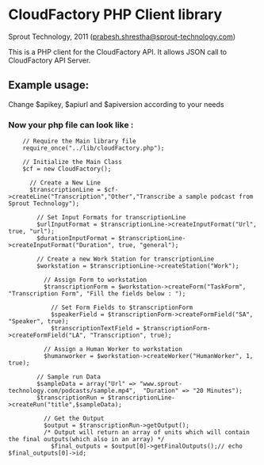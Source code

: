 CloudFactory PHP Client library
===============================
Sprout Technology, 2011 (prabesh.shrestha@sprout-technology.com)

This is a PHP client for the CloudFactory API. It allows JSON call to CloudFactory API Server.

## Example usage:

Change $apikey, $apiurl and $apiversion according to your needs

### Now your php file can look like :

        // Require the Main library file
        require_once("../lib/cloudFactory.php");

        // Initialize the Main Class
        $cf = new CloudFactory();

          // Create a New Line
          $transcriptionLine = $cf->createLine("Transcription","Other","Transcribe a sample podcast from Sprout Technology");

            // Set Input Formats for transcriptionLine
            $urlInputFormat = $transcriptionLine->createInputFormat("Url", true, "url");
            $durationInputFormat = $transcriptionLine->createInputFormat("Duration", true, "general");

            // Create a new Work Station for transcriptionLine
            $workstation = $transcriptionLine->createStation("Work");

              // Assign Form to workstation
              $transcriptionForm = $workstation->createForm("TaskForm", "Transcription Form", "Fill the fields below : ");

                // Set Form Fields to $transcriptionForm
                $speakerField = $transcriptionForm->createFormField("SA", "Speaker", true);
                $transcriptionTextField = $transcriptionForm->createFormField("LA", "Transcription", true);

              // Assign a Human Worker to workstation
              $humanworker = $workstation->createWorker("HumanWorker", 1, true);
 
            // Sample run Data
            $sampleData = array("Url" => "www.sprout-technology.com/podcasts/sample.mp4",  "Duration" => "20 Minutes");
            $transcriptionRun = $transcriptionLine->createRun("title",$sampleData);

              // Get the Output
              $output = $transcriptionRun->getOutput();
              /* Output will return an array of units which will contain the final outputs(which also in an array) */
                $final_outputs = $output[0]->getFinalOutputs();// echo $final_outputs[0]->id;
